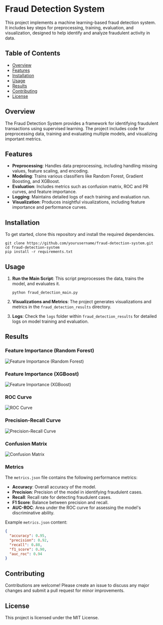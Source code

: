 # Fraud Detection System

This project implements a machine learning-based fraud detection system. It includes key steps for preprocessing, training, evaluation, and visualization, designed to help identify and analyze fraudulent activity in data.

## Table of Contents

- [Overview](#overview)
- [Features](#features)
- [Installation](#installation)
- [Usage](#usage)
- [Results](#results)
- [Contributing](#contributing)
- [License](#license)

## Overview

The Fraud Detection System provides a framework for identifying fraudulent transactions using supervised learning. The project includes code for preprocessing data, training and evaluating multiple models, and visualizing important metrics.

## Features

- **Preprocessing**: Handles data preprocessing, including handling missing values, feature scaling, and encoding.
- **Modeling**: Trains various classifiers like Random Forest, Gradient Boosting, and XGBoost.
- **Evaluation**: Includes metrics such as confusion matrix, ROC and PR curves, and feature importance.
- **Logging**: Maintains detailed logs of each training and evaluation run.
- **Visualization**: Produces insightful visualizations, including feature importance and performance curves.

## Installation

To get started, clone this repository and install the required dependencies.

```
git clone https://github.com/yourusername/fraud-detection-system.git
cd fraud-detection-system
pip install -r requirements.txt
```

## Usage

1. **Run the Main Script**: This script preprocesses the data, trains the model, and evaluates it.

   ```
   python fraud_detection_main.py
   ```

2. **Visualizations and Metrics**: The project generates visualizations and metrics in the `fraud_detection_results` directory.
3. **Logs**: Check the `logs` folder within `fraud_detection_results` for detailed logs on model training and evaluation.

## Results

### Feature Importance (Random Forest)

![Feature Importance (Random Forest)](fraud_detection_results/visualizations/feature_importance_rf.png)

### Feature Importance (XGBoost)

![Feature Importance (XGBoost)](fraud_detection_results/visualizations/feature_importance_xgb.png)

### ROC Curve

![ROC Curve](fraud_detection_results/visualizations/roc_curve.png)

### Precision-Recall Curve

![Precision-Recall Curve](fraud_detection_results/visualizations/pr_curve.png)

### Confusion Matrix

![Confusion Matrix](fraud_detection_results/visualizations/confusion_matrix.png)

### Metrics

The `metrics.json` file contains the following performance metrics:

- **Accuracy**: Overall accuracy of the model.
- **Precision**: Precision of the model in identifying fraudulent cases.
- **Recall**: Recall rate for detecting fraudulent cases.
- **F1 Score**: Balance between precision and recall.
- **AUC-ROC**: Area under the ROC curve for assessing the model's discriminative ability.

Example `metrics.json` content:

```json
{
  "accuracy": 0.95,
  "precision": 0.92,
  "recall": 0.88,
  "f1_score": 0.90,
  "auc_roc": 0.94
}
```

## Contributing

Contributions are welcome! Please create an issue to discuss any major changes and submit a pull request for minor improvements.

## License

This project is licensed under the MIT License.
